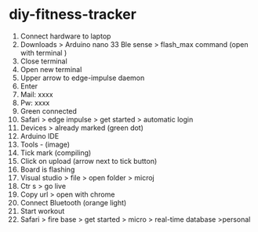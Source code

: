 # diy-fitness-tracker
1. Connect hardware to laptop 
2. Downloads > Arduino nano 33 Ble sense > flash_max command (open with terminal ) 
3. Close terminal 
4. Open new terminal 
5. Upper arrow to edge-impulse daemon 
6. Enter 
7. Mail: xxxx
8. Pw: xxxx
9. Green connected 
10. Safari > edge impulse > get started > automatic login 
11. Devices > already marked (green dot) 
12. Arduino IDE 
13. Tools - (image) 
14. Tick mark (compiling) 
15. Click on upload (arrow next to tick button) 
16. Board is flashing 
17. Visual studio > file > open folder > microj
18. Ctr s > go live 
19. Copy url > open with chrome 
20. Connect Bluetooth (orange light)
21. Start workout 
22. Safari > fire base > get started > micro > real-time database >personal
